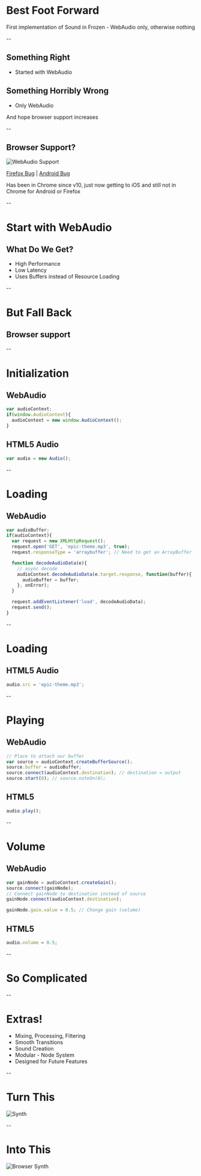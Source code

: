 # Best Foot Forward

<aside class="notes">
  First implementation of Sound in Frozen - WebAudio only, otherwise nothing
</aside>

--

## Something Right

<ul class="fragment">
  <li>Started with WebAudio</li>
</ul>

<h2 class="fragment">Something Horribly Wrong</h2>

<ul class="fragment">
  <li>Only WebAudio</li>
</ul>

<aside class="notes">
  And hope browser support increases
</aside>

--

## Browser Support?

![WebAudio Support](img/webaudio_support.png)

[Firefox Bug](https://bugzilla.mozilla.org/show_bug.cgi?id=779297) | [Android Bug](https://code.google.com/p/chromium/issues/detail?id=112930)

<aside class="notes">
  Has been in Chrome since v10, just now getting to iOS and still not in Chrome for Android or Firefox
</aside>

--

# Start with WebAudio

## What Do We Get?

* High Performance
* Low Latency
* Uses Buffers instead of Resource Loading

--

# But Fall Back

## Browser support

--

# Initialization

## WebAudio

```javascript
var audioContext;
if(window.AudioContext){
  audioContext = new window.AudioContext();
}
```

## HTML5 Audio

```javascript
var audio = new Audio();
```

--

# Loading

## WebAudio

```javascript
var audioBuffer;
if(audioContext){
  var request = new XMLHttpRequest();
  request.open('GET', 'epic-theme.mp3', true);
  request.responseType = 'arraybuffer'; // Need to get an ArrayBuffer

  function decodeAudioData(e){
    // async decode
    audioContext.decodeAudioData(e.target.response, function(buffer){
      audioBuffer = buffer;
    }, onError);
  }

  request.addEventListener('load', decodeAudioData);
  request.send();
}
```

--

# Loading

## HTML5 Audio

```javascript
audio.src = 'epic-theme.mp3';
```

--

# Playing

## WebAudio

```javascript
// Place to attach our buffer
var source = audioContext.createBufferSource();
source.buffer = audioBuffer;
source.connect(audioContext.destination); // destination = output
source.start(0); // source.noteOn(0);
```

## HTML5

```javascript
audio.play();
```

--

# Volume

## WebAudio

```javascript
var gainNode = audioContext.createGain();
source.connect(gainNode);
// Connect gainNode to destination instead of source
gainNode.connect(audioContext.destination);

gainNode.gain.value = 0.5; // Change gain (volume)
```

## HTML5

```javascript
audio.volume = 0.5;
```

--

# So Complicated

--

# Extras!

* Mixing, Processing, Filtering
* Smooth Transitions
* Sound Creation
* Modular - Node System
* Designed for Future Features

--

# Turn This

![Synth](img/large_synth.jpg)

--

# Into This

![Browser Synth](img/browser_synth.png)
